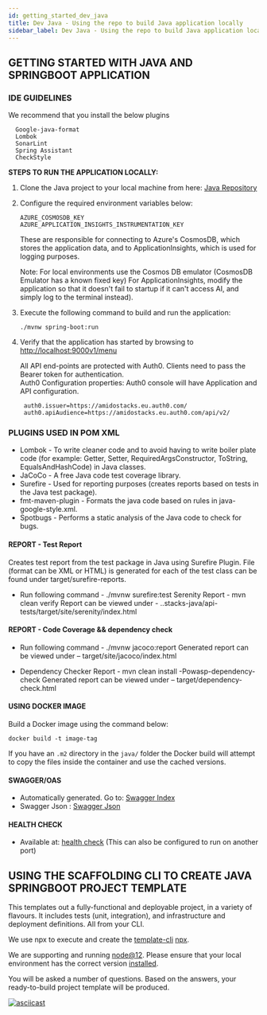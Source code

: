 ```yaml
---
id: getting_started_dev_java
title: Dev Java - Using the repo to build Java application locally
sidebar_label: Dev Java - Using the repo to build Java application locally
---
```


## GETTING STARTED WITH JAVA AND SPRINGBOOT APPLICATION

### IDE GUIDELINES

We recommend that you install the below plugins

```text
  Google-java-format
  Lombok
  SonarLint
  Spring Assistant
  CheckStyle
```

**STEPS TO RUN THE APPLICATION LOCALLY:**

1) Clone the Java project to your local machine from here: [Java Repository](https://github.com/amido/stacks-java)
2) Configure the required environment variables below:

   ```text
   AZURE_COSMOSDB_KEY
   AZURE_APPLICATION_INSIGHTS_INSTRUMENTATION_KEY
   ```
   These are responsible for connecting to Azure's CosmosDB, which stores the application data, and to ApplicationInsights, 
   which is used for logging purposes.

   Note: For local environments use the Cosmos DB emulator (CosmosDB Emulator has a known fixed key)
        For ApplicationInsights, modify the application so that it doesn't fail to startup if it can't access AI, 
        and simply log to the terminal instead).
  
3) Execute the following command to build and run the application:

   ```text
   ./mvnw spring-boot:run
   ```

4) Verify that the application has started by browsing to [http://localhost:9000v1/menu](http://localhost:9000/v1/menu)
  
   All API end-points are protected with Auth0. Clients need to pass the Bearer token for authentication.  
   Auth0 Configuration properties: Auth0 console will have Application and API configuration.

   ```text
    auth0.issuer=https://amidostacks.eu.auth0.com/
    auth0.apiAudience=https://amidostacks.eu.auth0.com/api/v2/
   ```

### PLUGINS USED IN POM XML

- Lombok - To write cleaner code and to avoid having to write boiler plate code
  (for example: Getter, Setter, RequiredArgsConstructor, ToString, EqualsAndHashCode) in Java classes.
- JaCoCo - A free Java code test coverage library.
- Surefire - Used for reporting purposes (creates reports based on tests in the Java test package).
- fmt-maven-plugin - Formats the java code based on rules in java-google-style.xml.
- Spotbugs - Performs a static analysis of the Java code to check for bugs.

#### REPORT - Test Report

Creates test report from the test package in Java using Surefire Plugin.
File (format can be XML or HTML) is generated for each of the test class can be found under target/surefire-reports.

- Run following command - ./mvnw surefire:test
Serenity Report - mvn clean verify
Report can be viewed under - ..stacks-java/api-tests/target/site/serenity/index.html

#### REPORT - Code Coverage && dependency check

- Run following command - ./mvnw jacoco:report
Generated report can be viewed under – target/site/jacoco/index.html

- Dependency Checker Report - mvn clean install -Powasp-dependency-check
Generated report can be viewed under – target/dependency-check.html

#### USING DOCKER IMAGE

Build a Docker image using the command below:

```text
docker build -t image-tag
```

If you have an `.m2` directory in the `java/` folder the Docker build will attempt to copy the files inside the container and use the cached versions.

#### SWAGGER/OAS

- Automatically generated. Go to: [Swagger Index](http://localhost:9000/swagger/index.html)
- Swagger Json : [Swagger Json](http://localhost:9000/swagger/oas.json)

#### HEALTH CHECK

- Available at: [health check](http://localhost:9000/health)
(This can also be configured to run on another port)

## USING THE SCAFFOLDING CLI TO CREATE JAVA SPRINGBOOT PROJECT TEMPLATE

This templates out a fully-functional and deployable project, in a variety of flavours. It includes tests (unit, integration), and infrastructure and deployment definitions.
All from your CLI.

We use npx to execute and create the
[template-cli](https://www.npmjs.com/package/@amidostacks/scaffolding-cli)
[npx](https://www.npmjs.com/package/npx).

We are supporting and running [node@12](https://nodejs.org/en/about/releases/).
Please ensure that your local environment has the correct version
[installed](https://nodejs.org/en/download/).

You will be asked a number of questions. Based on the answers, your ready-to-build project template will be produced.

[![asciicast](https://asciinema.org/a/358208.svg)](https://asciinema.org/a/358208)
